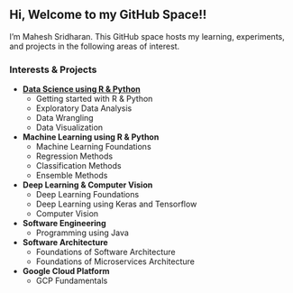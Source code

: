 ## Hi, Welcome to my GitHub Space!!

I’m Mahesh Sridharan. This GitHub space hosts my learning, experiments,
and projects in the following areas of interest.

### Interests & Projects

-   [**Data Science using R &
    Python**](link%20https://github.com/MaheshSridharan/Data-Science-using-R-Python)
    -   Getting started with R & Python
    -   Exploratory Data Analysis
    -   Data Wrangling
    -   Data Visualization
-   **Machine Learning using R & Python**
    -   Machine Learning Foundations
    -   Regression Methods
    -   Classification Methods
    -   Ensemble Methods
-   **Deep Learning & Computer Vision**
    -   Deep Learning Foundations
    -   Deep Learning using Keras and Tensorflow
    -   Computer Vision
-   **Software Engineering**
    -   Programming using Java
-   **Software Architecture**
    -   Foundations of Software Architecture
    -   Foundations of Microservices Architecture
-   **Google Cloud Platform**
    -   GCP Fundamentals
